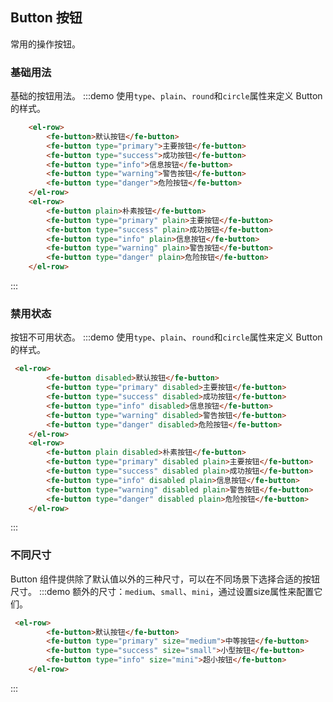 ## Button 按钮
常用的操作按钮。

### 基础用法
基础的按钮用法。
:::demo 使用`type`、`plain`、`round`和`circle`属性来定义 Button 的样式。

```html
    <el-row>
        <fe-button>默认按钮</fe-button>
        <fe-button type="primary">主要按钮</fe-button>
        <fe-button type="success">成功按钮</fe-button>
        <fe-button type="info">信息按钮</fe-button>
        <fe-button type="warning">警告按钮</fe-button>
        <fe-button type="danger">危险按钮</fe-button>
    </el-row>
    <el-row>
        <fe-button plain>朴素按钮</fe-button>
        <fe-button type="primary" plain>主要按钮</fe-button>
        <fe-button type="success" plain>成功按钮</fe-button>
        <fe-button type="info" plain>信息按钮</fe-button>
        <fe-button type="warning" plain>警告按钮</fe-button>
        <fe-button type="danger" plain>危险按钮</fe-button>
    </el-row>
```
:::
### 禁用状态
按钮不可用状态。
:::demo 使用`type`、`plain`、`round`和`circle`属性来定义 Button 的样式。

```html
 <el-row>
        <fe-button disabled>默认按钮</fe-button>
        <fe-button type="primary" disabled>主要按钮</fe-button>
        <fe-button type="success" disabled>成功按钮</fe-button>
        <fe-button type="info" disabled>信息按钮</fe-button>
        <fe-button type="warning" disabled>警告按钮</fe-button>
        <fe-button type="danger" disabled>危险按钮</fe-button>
    </el-row>
    <el-row>
        <fe-button plain disabled>朴素按钮</fe-button>
        <fe-button type="primary" disabled plain>主要按钮</fe-button>
        <fe-button type="success" disabled plain>成功按钮</fe-button>
        <fe-button type="info" disabled plain>信息按钮</fe-button>
        <fe-button type="warning" disabled plain>警告按钮</fe-button>
        <fe-button type="danger" disabled plain>危险按钮</fe-button>
    </el-row>
```
:::
### 不同尺寸
Button 组件提供除了默认值以外的三种尺寸，可以在不同场景下选择合适的按钮尺寸。
:::demo 额外的尺寸：`medium`、`small`、`mini`，通过设置size属性来配置它们。

```html
 <el-row>
        <fe-button>默认按钮</fe-button>
        <fe-button type="primary" size="medium">中等按钮</fe-button>
        <fe-button type="success" size="small">小型按钮</fe-button>
        <fe-button type="info" size="mini">超小按钮</fe-button>
    </el-row>
```
:::